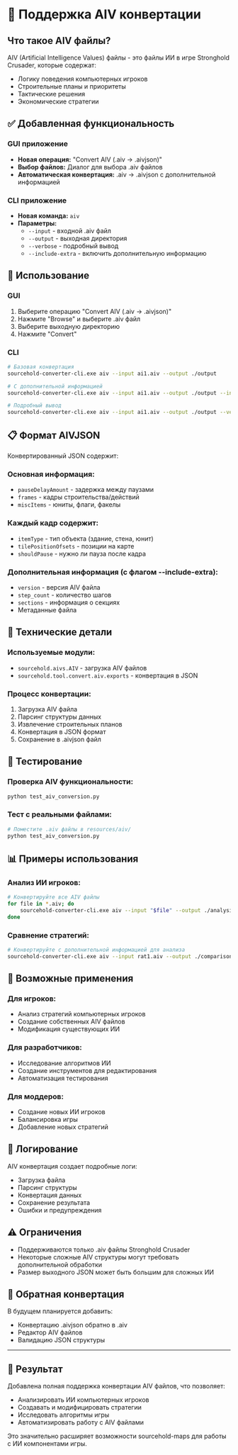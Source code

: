 # 🎯 Поддержка AIV конвертации

## Что такое AIV файлы?

AIV (Artificial Intelligence Values) файлы - это файлы ИИ в игре Stronghold Crusader, которые содержат:
- Логику поведения компьютерных игроков
- Строительные планы и приоритеты
- Тактические решения
- Экономические стратегии

## ✅ Добавленная функциональность

### GUI приложение
- **Новая операция:** "Convert AIV (.aiv → .aivjson)"
- **Выбор файлов:** Диалог для выбора .aiv файлов
- **Автоматическая конвертация:** .aiv → .aivjson с дополнительной информацией

### CLI приложение
- **Новая команда:** `aiv`
- **Параметры:**
  - `--input` - входной .aiv файл
  - `--output` - выходная директория
  - `--verbose` - подробный вывод
  - `--include-extra` - включить дополнительную информацию

## 🚀 Использование

### GUI
1. Выберите операцию "Convert AIV (.aiv → .aivjson)"
2. Нажмите "Browse" и выберите .aiv файл
3. Выберите выходную директорию
4. Нажмите "Convert"

### CLI
```bash
# Базовая конвертация
sourcehold-converter-cli.exe aiv --input ai1.aiv --output ./output

# С дополнительной информацией
sourcehold-converter-cli.exe aiv --input ai1.aiv --output ./output --include-extra

# Подробный вывод
sourcehold-converter-cli.exe aiv --input ai1.aiv --output ./output --verbose --include-extra
```

## 📋 Формат AIVJSON

Конвертированный JSON содержит:

### Основная информация:
- `pauseDelayAmount` - задержка между паузами
- `frames` - кадры строительства/действий
- `miscItems` - юниты, флаги, факелы

### Каждый кадр содержит:
- `itemType` - тип объекта (здание, стена, юнит)
- `tilePositionOfsets` - позиции на карте
- `shouldPause` - нужно ли пауза после кадра

### Дополнительная информация (с флагом --include-extra):
- `version` - версия AIV файла
- `step_count` - количество шагов
- `sections` - информация о секциях
- Метаданные файла

## 🔧 Технические детали

### Используемые модули:
- `sourcehold.aivs.AIV` - загрузка AIV файлов
- `sourcehold.tool.convert.aiv.exports` - конвертация в JSON

### Процесс конвертации:
1. Загрузка AIV файла
2. Парсинг структуры данных
3. Извлечение строительных планов
4. Конвертация в JSON формат
5. Сохранение в .aivjson файл

## 🧪 Тестирование

### Проверка AIV функциональности:
```bash
python test_aiv_conversion.py
```

### Тест с реальными файлами:
```bash
# Поместите .aiv файлы в resources/aiv/
python test_aiv_conversion.py
```

## 📊 Примеры использования

### Анализ ИИ игроков:
```bash
# Конвертируйте все AIV файлы
for file in *.aiv; do
    sourcehold-converter-cli.exe aiv --input "$file" --output ./analysis --include-extra
done
```

### Сравнение стратегий:
```bash
# Конвертируйте с дополнительной информацией для анализа
sourcehold-converter-cli.exe aiv --input rat1.aiv --output ./comparison --include-extra --verbose
```

## 🔮 Возможные применения

### Для игроков:
- Анализ стратегий компьютерных игроков
- Создание собственных AIV файлов
- Модификация существующих ИИ

### Для разработчиков:
- Исследование алгоритмов ИИ
- Создание инструментов для редактирования
- Автоматизация тестирования

### Для моддеров:
- Создание новых ИИ игроков
- Балансировка игры
- Добавление новых стратегий

## 📝 Логирование

AIV конвертация создает подробные логи:
- Загрузка файла
- Парсинг структуры
- Конвертация данных
- Сохранение результата
- Ошибки и предупреждения

## ⚠️ Ограничения

- Поддерживаются только .aiv файлы Stronghold Crusader
- Некоторые сложные AIV структуры могут требовать дополнительной обработки
- Размер выходного JSON может быть большим для сложных ИИ

## 🔄 Обратная конвертация

В будущем планируется добавить:
- Конвертацию .aivjson обратно в .aiv
- Редактор AIV файлов
- Валидацию JSON структуры

---

## 🎉 Результат

Добавлена полная поддержка конвертации AIV файлов, что позволяет:
- Анализировать ИИ компьютерных игроков
- Создавать и модифицировать стратегии
- Исследовать алгоритмы игры
- Автоматизировать работу с AIV файлами

Это значительно расширяет возможности sourcehold-maps для работы с ИИ компонентами игры.